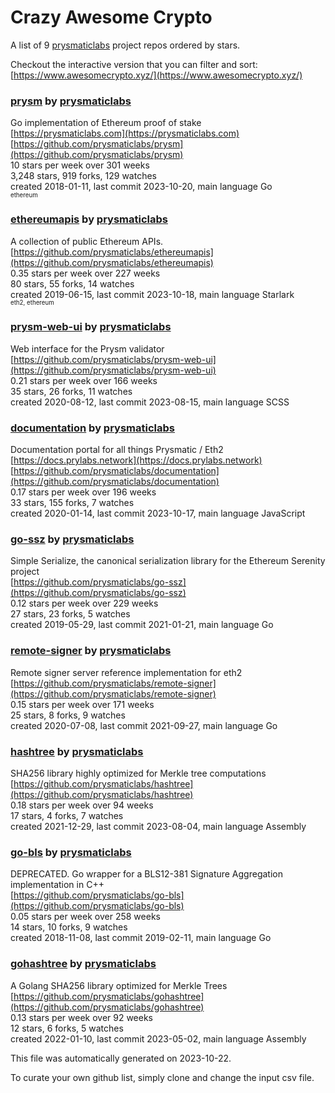 # Crazy Awesome Crypto
A list of 9 [prysmaticlabs](https://github.com/prysmaticlabs) project repos ordered by stars.  

Checkout the interactive version that you can filter and sort: 
[https://www.awesomecrypto.xyz/](https://www.awesomecrypto.xyz/)  


### [prysm](https://github.com/prysmaticlabs/prysm) by [prysmaticlabs](https://github.com/prysmaticlabs)  
Go implementation of Ethereum proof of stake  
[https://prysmaticlabs.com](https://prysmaticlabs.com)  
[https://github.com/prysmaticlabs/prysm](https://github.com/prysmaticlabs/prysm)  
10 stars per week over 301 weeks  
3,248 stars, 919 forks, 129 watches  
created 2018-01-11, last commit 2023-10-20, main language Go  
<sub><sup>ethereum</sup></sub>


### [ethereumapis](https://github.com/prysmaticlabs/ethereumapis) by [prysmaticlabs](https://github.com/prysmaticlabs)  
A collection of public Ethereum APIs.  
[https://github.com/prysmaticlabs/ethereumapis](https://github.com/prysmaticlabs/ethereumapis)  
0.35 stars per week over 227 weeks  
80 stars, 55 forks, 14 watches  
created 2019-06-15, last commit 2023-10-18, main language Starlark  
<sub><sup>eth2, ethereum</sup></sub>


### [prysm-web-ui](https://github.com/prysmaticlabs/prysm-web-ui) by [prysmaticlabs](https://github.com/prysmaticlabs)  
Web interface for the Prysm validator  
[https://github.com/prysmaticlabs/prysm-web-ui](https://github.com/prysmaticlabs/prysm-web-ui)  
0.21 stars per week over 166 weeks  
35 stars, 26 forks, 11 watches  
created 2020-08-12, last commit 2023-08-15, main language SCSS  


### [documentation](https://github.com/prysmaticlabs/documentation) by [prysmaticlabs](https://github.com/prysmaticlabs)  
Documentation portal for all things Prysmatic / Eth2  
[https://docs.prylabs.network](https://docs.prylabs.network)  
[https://github.com/prysmaticlabs/documentation](https://github.com/prysmaticlabs/documentation)  
0.17 stars per week over 196 weeks  
33 stars, 155 forks, 7 watches  
created 2020-01-14, last commit 2023-10-17, main language JavaScript  


### [go-ssz](https://github.com/prysmaticlabs/go-ssz) by [prysmaticlabs](https://github.com/prysmaticlabs)  
Simple Serialize, the canonical serialization library for the Ethereum Serenity project  
[https://github.com/prysmaticlabs/go-ssz](https://github.com/prysmaticlabs/go-ssz)  
0.12 stars per week over 229 weeks  
27 stars, 23 forks, 5 watches  
created 2019-05-29, last commit 2021-01-21, main language Go  


### [remote-signer](https://github.com/prysmaticlabs/remote-signer) by [prysmaticlabs](https://github.com/prysmaticlabs)  
Remote signer server reference implementation for eth2  
[https://github.com/prysmaticlabs/remote-signer](https://github.com/prysmaticlabs/remote-signer)  
0.15 stars per week over 171 weeks  
25 stars, 8 forks, 9 watches  
created 2020-07-08, last commit 2021-09-27, main language Go  


### [hashtree](https://github.com/prysmaticlabs/hashtree) by [prysmaticlabs](https://github.com/prysmaticlabs)  
SHA256 library highly optimized for Merkle tree computations  
[https://github.com/prysmaticlabs/hashtree](https://github.com/prysmaticlabs/hashtree)  
0.18 stars per week over 94 weeks  
17 stars, 4 forks, 7 watches  
created 2021-12-29, last commit 2023-08-04, main language Assembly  


### [go-bls](https://github.com/prysmaticlabs/go-bls) by [prysmaticlabs](https://github.com/prysmaticlabs)  
DEPRECATED. Go wrapper for a BLS12-381 Signature Aggregation implementation in C++  
[https://github.com/prysmaticlabs/go-bls](https://github.com/prysmaticlabs/go-bls)  
0.05 stars per week over 258 weeks  
14 stars, 10 forks, 9 watches  
created 2018-11-08, last commit 2019-02-11, main language Go  


### [gohashtree](https://github.com/prysmaticlabs/gohashtree) by [prysmaticlabs](https://github.com/prysmaticlabs)  
A Golang  SHA256 library optimized for Merkle Trees  
[https://github.com/prysmaticlabs/gohashtree](https://github.com/prysmaticlabs/gohashtree)  
0.13 stars per week over 92 weeks  
12 stars, 6 forks, 5 watches  
created 2022-01-10, last commit 2023-05-02, main language Assembly  


This file was automatically generated on 2023-10-22.  

To curate your own github list, simply clone and change the input csv file.  